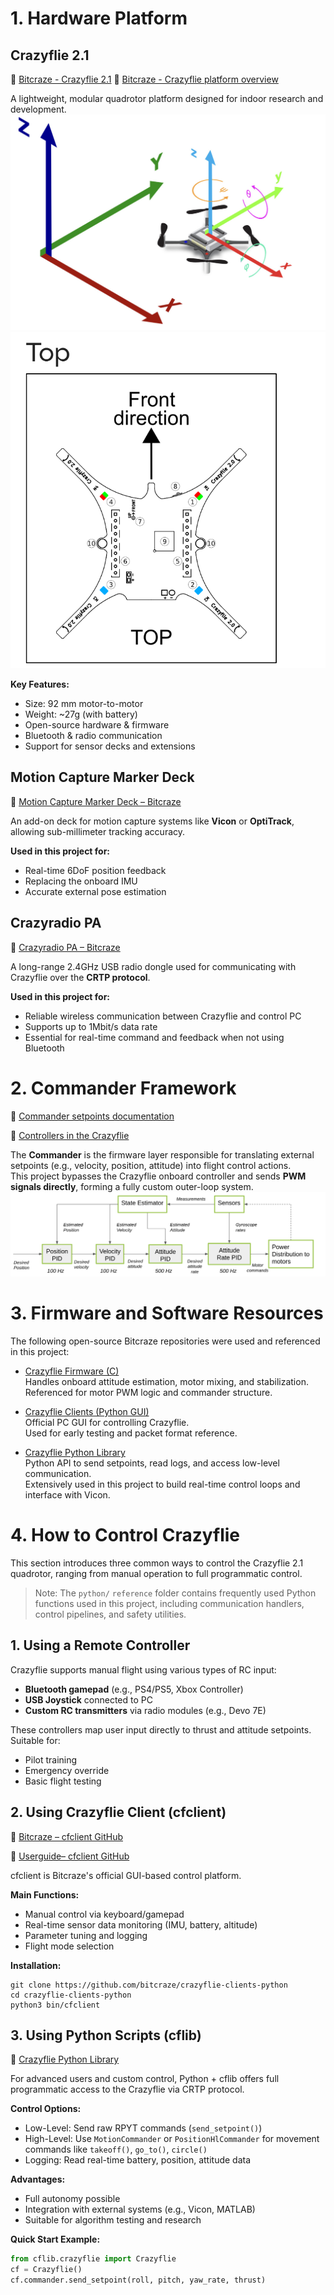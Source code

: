 # 1. Hardware Platform
## Crazyflie 2.1
🔗 [Bitcraze - Crazyflie 2.1](https://www.bitcraze.io/products/crazyflie-2-1-plus/)
🔗 [Bitcraze - Crazyflie platform overview](https://www.bitcraze.io/documentation/system/platform/)

A lightweight, modular quadrotor platform designed for indoor research and development.
![](https://github.com/Lee-Chun-Yi/NCKU-Quadrotor-Navigation/blob/main/image/%E8%9E%A2%E5%B9%95%E6%93%B7%E5%8F%96%E7%95%AB%E9%9D%A2%202025-03-02%20030438.png)
![](https://github.com/Lee-Chun-Yi/NCKU-Quadrotor-Navigation/blob/main/image/%E8%9E%A2%E5%B9%95%E6%93%B7%E5%8F%96%E7%95%AB%E9%9D%A2%202025-07-23%20000637.png)


**Key Features:**
- Size: 92 mm motor-to-motor  
- Weight: ~27g (with battery)  
- Open-source hardware & firmware  
- Bluetooth & radio communication  
- Support for sensor decks and extensions

##  Motion Capture Marker Deck 
🔗 [Motion Capture Marker Deck – Bitcraze](https://www.bitcraze.io/products/motion-capture-marker-deck/)

An add-on deck for motion capture systems like **Vicon** or **OptiTrack**, allowing sub-millimeter tracking accuracy.

**Used in this project for:**
- Real-time 6DoF position feedback  
- Replacing the onboard IMU  
- Accurate external pose estimation

##  Crazyradio PA 
🔗 [Crazyradio PA – Bitcraze](https://www.bitcraze.io/products/crazyradio-pa/)

A long-range 2.4GHz USB radio dongle used for communicating with Crazyflie over the **CRTP protocol**.

**Used in this project for:**
- Reliable wireless communication between Crazyflie and control PC  
- Supports up to 1Mbit/s data rate  
- Essential for real-time command and feedback when not using Bluetooth
  
# 2. Commander Framework
🔗 [Commander setpoints documentation](https://www.bitcraze.io/documentation/repository/crazyflie-firmware/master/functional-areas/sensor-to-control/commanders_setpoints/)

🔗 [Controllers in the Crazyflie](https://www.bitcraze.io/documentation/repository/crazyflie-firmware/master/functional-areas/sensor-to-control/controllers/)

The **Commander** is the firmware layer responsible for translating external setpoints (e.g., velocity, position, attitude) into flight control actions.  
This project bypasses the Crazyflie onboard controller and sends **PWM signals directly**, forming a fully custom outer-loop system.
![](https://github.com/Lee-Chun-Yi/NCKU-Quadrotor-Navigation/blob/main/image/%E8%9E%A2%E5%B9%95%E6%93%B7%E5%8F%96%E7%95%AB%E9%9D%A2%202025-07-11%20130726.png)

# 3. Firmware and Software Resources
The following open-source Bitcraze repositories were used and referenced in this project:

-  [Crazyflie Firmware (C)](https://github.com/bitcraze/crazyflie-firmware/tree/master)  
  Handles onboard attitude estimation, motor mixing, and stabilization.  
  Referenced for motor PWM logic and commander structure.

-  [Crazyflie Clients (Python GUI)](https://github.com/bitcraze/crazyflie-clients-python)  
  Official PC GUI for controlling Crazyflie.  
  Used for early testing and packet format reference.

-  [Crazyflie Python Library](https://github.com/bitcraze/crazyflie-lib-python)  
  Python API to send setpoints, read logs, and access low-level communication.  
  Extensively used in this project to build real-time control loops and interface with Vicon.

# 4. How to Control Crazyflie

This section introduces three common ways to control the Crazyflie 2.1 quadrotor, ranging from manual operation to full programmatic control.

>  Note: The `python/` `reference` folder contains frequently used Python functions used in this project, including communication handlers, control pipelines, and safety utilities.

## 1. Using a Remote Controller

Crazyflie supports manual flight using various types of RC input:

* **Bluetooth gamepad** (e.g., PS4/PS5, Xbox Controller)
* **USB Joystick** connected to PC
* **Custom RC transmitters** via radio modules (e.g., Devo 7E)

These controllers map user input directly to thrust and attitude setpoints. Suitable for:

* Pilot training
* Emergency override
* Basic flight testing



## 2. Using Crazyflie Client (cfclient)

🔗 [Bitcraze – cfclient GitHub](https://github.com/bitcraze/crazyflie-clients-python/blob/master/docs/installation/install.md)

🔗 [Userguide– cfclient GitHub](https://github.com/bitcraze/crazyflie-clients-python/tree/master/docs/userguides)

cfclient is Bitcraze's official GUI-based control platform.

**Main Functions:**

* Manual control via keyboard/gamepad
* Real-time sensor data monitoring (IMU, battery, altitude)
* Parameter tuning and logging
* Flight mode selection

**Installation:**

```
git clone https://github.com/bitcraze/crazyflie-clients-python
cd crazyflie-clients-python
python3 bin/cfclient
```



## 3. Using Python Scripts (cflib)

🔗 [Crazyflie Python Library](https://github.com/bitcraze/crazyflie-lib-python)

For advanced users and custom control, Python + cflib offers full programmatic access to the Crazyflie via CRTP protocol.

**Control Options:**

* Low-Level: Send raw RPYT commands (`send_setpoint()`)
* High-Level: Use `MotionCommander` or `PositionHlCommander` for movement commands like `takeoff()`, `go_to()`, `circle()`
* Logging: Read real-time battery, position, attitude data

**Advantages:**

* Full autonomy possible
* Integration with external systems (e.g., Vicon, MATLAB)
* Suitable for algorithm testing and research

**Quick Start Example:**

```python
from cflib.crazyflie import Crazyflie
cf = Crazyflie()
cf.commander.send_setpoint(roll, pitch, yaw_rate, thrust)
```




